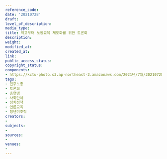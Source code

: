 ```yaml
---
reference_code: 
date: '20210728'
draft: 
level_of_description: 
media_type: 
title: 학교부터 노동교육 제도화를 위한 토론회
description: 
weight: 
modified_at: 
created_at: 
link: 
public_access_status: 
copyright_status: 
components:
- https://kctu-photo.s3.ap-northeast-2.amazonaws.com/2021년/7월/20210728-학교부터+노동교육+제도화를+위한+토론회_민주노총_토론회_총연맹_사회단체_정치정책_언론교육_청년미조직/_1D20383.jpg
tags:
- 민주노총
- 토론회
- 총연맹
- 사회단체
- 정치정책
- 언론교육
- 청년미조직
creators:
- 
subjects:
- 
sources:
- 
venues:
- 
---
```

